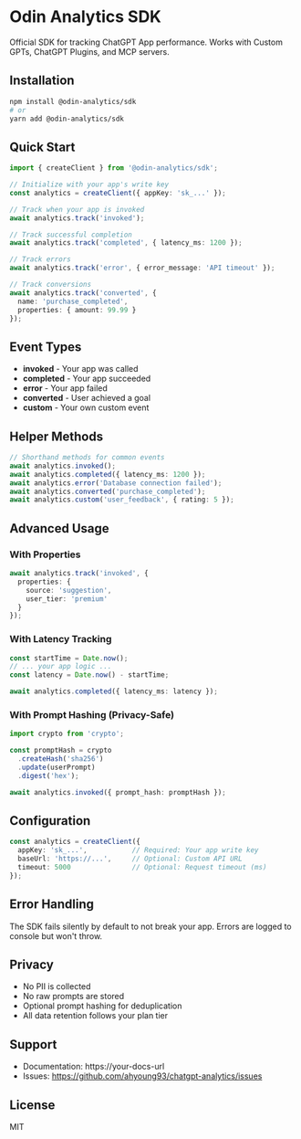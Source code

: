 # Odin Analytics SDK

Official SDK for tracking ChatGPT App performance. Works with Custom GPTs, ChatGPT Plugins, and MCP servers.

## Installation

```bash
npm install @odin-analytics/sdk
# or
yarn add @odin-analytics/sdk
```

## Quick Start

```typescript
import { createClient } from '@odin-analytics/sdk';

// Initialize with your app's write key
const analytics = createClient({ appKey: 'sk_...' });

// Track when your app is invoked
await analytics.track('invoked');

// Track successful completion
await analytics.track('completed', { latency_ms: 1200 });

// Track errors
await analytics.track('error', { error_message: 'API timeout' });

// Track conversions
await analytics.track('converted', {
  name: 'purchase_completed',
  properties: { amount: 99.99 }
});
```

## Event Types

- **invoked** - Your app was called
- **completed** - Your app succeeded
- **error** - Your app failed
- **converted** - User achieved a goal
- **custom** - Your own custom event

## Helper Methods

```typescript
// Shorthand methods for common events
await analytics.invoked();
await analytics.completed({ latency_ms: 1200 });
await analytics.error('Database connection failed');
await analytics.converted('purchase_completed');
await analytics.custom('user_feedback', { rating: 5 });
```

## Advanced Usage

### With Properties

```typescript
await analytics.track('invoked', {
  properties: {
    source: 'suggestion',
    user_tier: 'premium'
  }
});
```

### With Latency Tracking

```typescript
const startTime = Date.now();
// ... your app logic ...
const latency = Date.now() - startTime;

await analytics.completed({ latency_ms: latency });
```

### With Prompt Hashing (Privacy-Safe)

```typescript
import crypto from 'crypto';

const promptHash = crypto
  .createHash('sha256')
  .update(userPrompt)
  .digest('hex');

await analytics.invoked({ prompt_hash: promptHash });
```

## Configuration

```typescript
const analytics = createClient({
  appKey: 'sk_...',           // Required: Your app write key
  baseUrl: 'https://...',     // Optional: Custom API URL
  timeout: 5000               // Optional: Request timeout (ms)
});
```

## Error Handling

The SDK fails silently by default to not break your app. Errors are logged to console but won't throw.

## Privacy

- No PII is collected
- No raw prompts are stored
- Optional prompt hashing for deduplication
- All data retention follows your plan tier

## Support

- Documentation: https://your-docs-url
- Issues: https://github.com/ahyoung93/chatgpt-analytics/issues

## License

MIT
